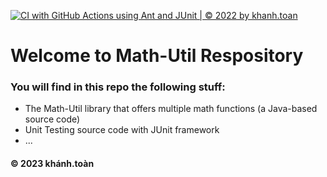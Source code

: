 [![CI with GitHub Actions using Ant and JUnit | © 2022 by khanh.toan](https://github.com/khanh-toan/math-util1/actions/workflows/ci-junit.yml/badge.svg)](https://github.com/khanh-toan/math-util1/actions/workflows/ci-junit.yml)

# Welcome to Math-Util Respository
### You will find in this repo the following stuff:
* The Math-Util library that offers multiple math functions (a Java-based source code)
* Unit Testing source code with JUnit framework
* ...

#### © 2023 khánh.toàn